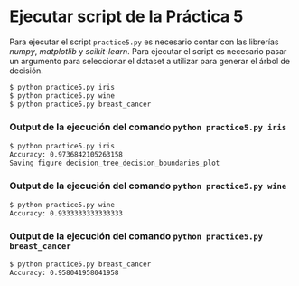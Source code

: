# Ejecutar script de la Práctica 5

Para ejecutar el script `practice5.py` es necesario contar con las librerías _numpy_, _matplotlib_ y _scikit-learn_. Para ejecutar el script es necesario pasar un argumento para seleccionar el dataset a utilizar para generar el árbol de decisión.

```sh
$ python practice5.py iris
$ python practice5.py wine
$ python practice5.py breast_cancer
```

### Output de la ejecución del comando `python practice5.py iris`

```sh
$ python practice5.py iris
Accuracy: 0.9736842105263158
Saving figure decision_tree_decision_boundaries_plot
```

### Output de la ejecución del comando `python practice5.py wine`

```sh
$ python practice5.py wine
Accuracy: 0.9333333333333333
```

### Output de la ejecución del comando `python practice5.py breast_cancer`

```sh
$ python practice5.py breast_cancer
Accuracy: 0.958041958041958
```
